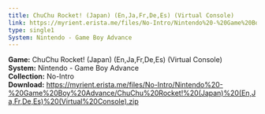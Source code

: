```yaml
---
title: ChuChu Rocket! (Japan) (En,Ja,Fr,De,Es) (Virtual Console)
link: https://myrient.erista.me/files/No-Intro/Nintendo%20-%20Game%20Boy%20Advance/ChuChu%20Rocket!%20(Japan)%20(En,Ja,Fr,De,Es)%20(Virtual%20Console).zip
type: single1
System: Nintendo - Game Boy Advance
---
```

<b>Game:</b> ChuChu Rocket! (Japan) (En,Ja,Fr,De,Es) (Virtual Console)<br>
<b>System:</b> Nintendo - Game Boy Advance<br>
<b>Collection:</b> No-Intro<br>
<b>Download:</b> https://myrient.erista.me/files/No-Intro/Nintendo%20-%20Game%20Boy%20Advance/ChuChu%20Rocket!%20(Japan)%20(En,Ja,Fr,De,Es)%20(Virtual%20Console).zip